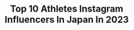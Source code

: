 ---
title: Top 10 Athletes Instagram Influencers In Japan In 2023
description: >-
  Find top athletes Instagram influencers in Japan in 2023. Most popular hashtags: #workout #fitness #athlete #training.
platform: Instagram
hits: 49
text_top: Analyze the top-rated Instagram influencers on inBeat.
text_bottom: inBeat aggregates 49 Instagram influencers like this in Japan for you to pitch.
profiles:
  - username: "rosyulina"
    fullname: >-
      super srs racer gorl
    bio: >-
      Motorsports Athlete | PREmature Racer | Pure Nerd Malaysian; part Japanese. RSTaichi | Petronas | ic! berlin | BetaTools | GoPro Dream: Nationals 😊
    location: "Japan"
    followers: 113187
    engagement: 524
    commentsToLikes: 0.030842
    id: ck9hblv2ohexb0j782yaqe18k
    verified: false
    hashtags: "#red, #exige, #humerus, #lotus"
  - username: "ayakarate818"
    fullname: >-
      Ayaka Tadano／多田野彩香
    bio: >-
      🦋空手日本代表兼パーソナルトレーナー 🦋100歳まで動ける身体作り始めませんか？ 🦋lululemon shinjuku ambassador @lululemonjp 🦋FINALITE @finalite_athlete_cosme レッスンメニュー.料金はURLをチェック⬇️
    location: "Japan"
    followers: 14255
    engagement: 744
    commentsToLikes: 0.014874
    id: ckapcfdqu3l700i781l1i31vw
    verified: false
    hashtags: "#shooting, #training, #lululemonjp, #japan"
  - username: "cinogram__fit_"
    fullname: >-
      CINO💜🦄しのもん
    bio: >-
      bikini athlete👙💜 🥇19' NPCJ BEEF SASAKI bikini 🥇🥇18' SSA RCC/NOVICE Betty🏆overall sponsor💫 @season_bikini.japan ⇩パーソナル 質問🦄DM📩からお願いします⇩
    location: "Japan"
    followers: 15998
    engagement: 572
    commentsToLikes: 0.016512
    id: ck9wcz9s9dbr10j78761wopdd
    verified: false
    hashtags: "#bikiniathlete, #happy, #positivevibes, #echtapparel"
  - username: "saehatakeyama"
    fullname: >-
      Sae Hatakeyama
    bio: >-
      ・21 years old ・BMX Racer🇯🇵 #85 ・Red Bull Athlete ・@lululemonjp Store Ambassador 📍Kanagawa, Japan
    location: "Japan"
    followers: 9384
    engagement: 1034
    commentsToLikes: 0.008174
    id: ck15utcneog580i19yle8oug7
    verified: true
    hashtags: "#bellbikehelmets, #bmx, #oakley, #bmxracing"
  - username: "emiyanagimoto"
    fullname: >-
      EMILY🧚‍♂️Emi Yanagimoto/柳本絵美🧡
    bio: >-
      🦋 最高の未来を創るトレーナー 🦋 💃 笑顔が輝く顔ダンス😆🎵 👑 BEST BODY JAPAN 🥇×2 🥇 Muscle Contest Japan 🥈 Ms.Bikini in Vegas 📕 資格/NESTA PFT 🏋️‍♂️ Athlete @vqfit
    location: "Japan"
    followers: 44699
    engagement: 325
    commentsToLikes: 0.020129
    id: ck5hopgi2pzgm0i116dxszsz7
    verified: true
    hashtags: "#vqfit, #vqfitwomen, #workout, #lowmel"
  - username: "shosei_iwamoto"
    fullname: >-
      Shosei Iwamoto / 岩本 将成
    bio: >-
      from Japan🇯🇵 Tricking World Champion🌎🥇 Adrenaline Pro Athlete PLEASE SUBSCRIBE MY YOUTUBE!👇🏻
    location: "Japan"
    followers: 113405
    engagement: 698
    commentsToLikes: 0.012184
    id: ck0vwd05it56y0i19v4xdgf4c
    verified: true
    hashtags: "#tricking, #pr, #japan, #tumdra"
  - username: "camilastefaniu"
    fullname: >-
      Camila 🇧🇷
    bio: >-
      Professional Parkour athlete • @themotusprojects • 🏆 2019 NAPC speed champion 🥈Skill NAPC 2019 🥉Style NAPC 4th Redbull art of motion 2019 Lisboa 📍
    location: "Japan"
    followers: 19695
    engagement: 1198
    commentsToLikes: 0.017806
    id: ck6txo1bwyvjb0j71wtn84t5j
    verified: false
    hashtags: "#portugal, #portrait, #lisboa, #movement"
  - username: "latelier_del"
    fullname: >-
      EL  エル
    bio: >-
      TRAVEL EAT FIT Founder CEO | Innsync Co. (株)インシンク 📷 photographer | stylist | art director 🌱 vegetarian athlete 👙 bikini competitor と、bikini屋さん
    location: "Japan"
    followers: 15080
    engagement: 250
    commentsToLikes: 0.044596
    id: ckap8x5b4q9u50i78y8qj3eli
    verified: false
    hashtags: "#foodstylist, #foodphotography, #forkfeed, #farmersmarket"
  - username: "arslan.ash"
    fullname: >-
      Arslan Ash
    bio: >-
      🏆 Unified Evo Champion 🎮 2019 ESPN Player of the year 🙌🏻 Pakistan’s first “Redbull Athlete”
    location: "Japan"
    followers: 25629
    engagement: 949
    commentsToLikes: 0.011761
    id: ck5ca4ukccp270i114mctkl2v
    verified: false
    hashtags: "#memories, #swat, #fitness, #throwback"
  - username: "dirtytrailrunner"
    fullname: >-
      Hiroki Ishikawa
    bio: >-
      Trail Runner.RaceProducer @patagoniajp @gregoryjapan @columbiamontrail_jp @magma_athlete @beach_hayama @newhale_japan @suuntojapan @toyotires_japan
    location: "Japan"
    followers: 10998
    engagement: 1056
    commentsToLikes: 0.003497
    id: ck14j3clfif930i19kq4p66sd
    verified: false
    hashtags: "#superfeet, #powerbar, #suunto, #soto"
---
